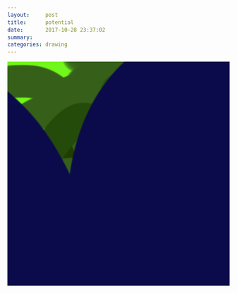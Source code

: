 ```yaml
---
layout:     post
title:      potential
date:       2017-10-28 23:37:02
summary:    
categories: drawing
---
```

![potential](/images/diary/potential.png "those vanished and these in danger.")
